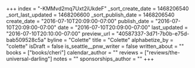 +++
index = "-KMMvd2mq7Uxt2iUkdeF"
_sort_create_date = 1468206540
_sort_last_updated = 1468206600
_sort_publish_date = 1468206540
create_date = "2016-07-10T20:09:00-07:00"
publish_date = "2016-07-10T20:09:00-07:00"
date = "2016-07-10T20:09:00-07:00"
last_updated = "2016-07-10T20:10:00-07:00"
preview_url = "40587337-3d71-7b0b-e75d-bab509528c5a"
byline = "Colette"
title = "Colette"
alphabetize_by = "colette"
isDraft = false
is_seattle__pnw_writer = false
written_about = ""
books = ["books/cheri"]
calendar_author = ""
reviews = ["reviews/the-universal-darling"]
notes = ""
sponsorships_author = ""
+++
